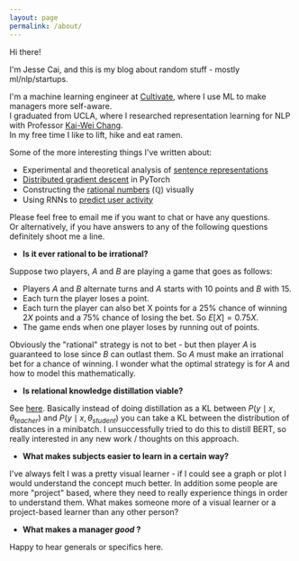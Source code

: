 ```yaml
---
layout: page
permalink: /about/
---
```


Hi there!

I'm Jesse Cai, and this is my blog about random stuff - mostly ml/nlp/startups.

I'm a machine learning engineer at [Cultivate](https://cultivate.com/), where I use ML to make managers more self-aware.\
I graduated from UCLA, where I researched representation learning for NLP with Professor [Kai-Wei Chang](http://web.cs.ucla.edu/~kwchang/).\
In my free time I like to lift, hike and eat ramen. 

Some of the more interesting things I've written about:
<!--- Combining sentence embeddings and clique percolation to [cluster text](/Kernels-and-Cliques)-->
- Experimental and theoretical analysis of [sentence representations](/Quickthoughts)
- [Distributed gradient descent](/Distbelief) in PyTorch
- Constructing the [rational numbers](/Building-Q) ($\mathbb{Q}$) visually
- Using RNNs to [predict user activity](/Predicting-User-Submission)

Please feel free to email me if you want to chat or have any questions. \
Or alternatively, if you have answers to any of the following questions definitely shoot me a line. 

- **Is it ever rational to be irrational?**

Suppose two players, $A$ and $B$ are playing a game that goes as follows: 
- Players $A$ and $B$ alternate turns and $A$ starts with 10 points and $B$ with 15.
- Each turn the player loses a point.
- Each turn the player can also bet X points for a 25% chance of winning $2X$ points and a 75% chance of losing the bet. So $E[X] = 0.75 X$.
- The game ends when one player loses by running out of points.

Obviously the "rational" strategy is not to bet - but then player $A$ is guaranteed to lose since $B$ can outlast them. So $A$ must make an irrational bet for a chance of winning. I wonder what the optimal strategy is for $A$ and how to model this mathematically.

- **Is relational knowledge distillation viable?**

See [here](https://arxiv.org/abs/1904.05068). Basically instead of doing distillation as a KL between $P(y \mid x, \theta_{teacher})$ and $P(y \mid x, \theta_{student})$ you can take a KL between the distribution of distances in a minibatch. I unsuccessfully tried to do this to distill BERT, so really interested in any new work / thoughts on this approach. 

- **What makes subjects easier to learn in a certain way?** 

I've always felt I was a pretty visual learner - if I could see a graph or plot I would understand the concept much better. In addition some people are more "project" based, where they need to really experience things in order to understand them. What makes someone more of a visual learner or a project-based learner than any other person? 

- **What makes a manager *good* ?**

Happy to hear generals or specifics here. 
